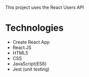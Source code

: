 This project uses the React Users API

# Technologies
- Create React App
- React.JS
- HTML5
- CSS
- JavaScript(ES6)
- Jest (unit testing)
